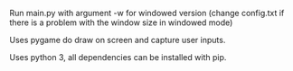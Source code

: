 Run main.py with argument -w for windowed version (change config.txt if there is a problem with the window size in windowed mode)

Uses pygame do draw on screen and capture user inputs.

Uses python 3, all dependencies can be installed with pip. 
